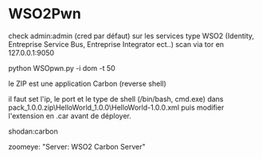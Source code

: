 # WSO2Pwn
check admin:admin (cred par défaut) sur les services type WSO2 (Identity, Entreprise Service Bus, Entreprise Integrator ect..)
scan via tor en 127.0.0.1:9050

python WSOpwn.py -i dom -t 50

le ZIP est une application Carbon (reverse shell)

il faut set l'ip, le port et le type de shell (/bin/bash, cmd.exe) dans pack_1.0.0.zip\HelloWorld_1.0.0\HelloWorld-1.0.0.xml
puis modifier l'extension en .car avant de déployer.


shodan:carbon

zoomeye: "Server: WSO2 Carbon Server"
